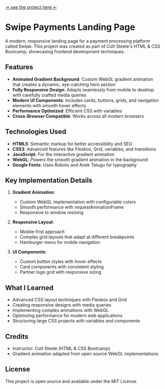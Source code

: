 [-> see the project here <-](https://shenrique08.github.io/swipe-mini-project/)

# Swipe Payments Landing Page

A modern, responsive landing page for a payment processing platform called Swipe. This project was created as part of Colt Steele's HTML & CSS Bootcamp, showcasing frontend development techniques.

## Features

- **Animated Gradient Background**: Custom WebGL gradient animation that creates a dynamic, eye-catching hero section
- **Fully Responsive Design**: Adapts seamlessly from mobile to desktop with carefully crafted media queries
- **Modern UI Components**: Includes cards, buttons, grids, and navigation elements with smooth hover effects
- **Performance Optimized**: Efficient CSS with variables
- **Cross-Browser Compatible**: Works across all modern browsers

## Technologies Used

- **HTML5**: Semantic markup for better accessibility and SEO
- **CSS3**: Advanced features like Flexbox, Grid, variables, and transitions
- **JavaScript**: For the interactive gradient animation
- **WebGL**: Powers the smooth gradient animation in the background
- **Google Fonts**: Uses Roboto and Anek Telugu for typography

## Key Implementation Details

1. **Gradient Animation**:
   - Custom WebGL implementation with configurable colors
   - Smooth performance with requestAnimationFrame
   - Responsive to window resizing

2. **Responsive Layout**:
   - Mobile-first approach
   - Complex grid layouts that adapt at different breakpoints
   - Hamburger menu for mobile navigation

3. **UI Components**:
   - Custom button styles with hover effects
   - Card components with consistent styling
   - Partner logo grid with responsive sizing

## What I Learned

- Advanced CSS layout techniques with Flexbox and Grid
- Creating responsive designs with media queries
- Implementing complex animations with WebGL
- Optimizing performance for modern web applications
- Structuring large CSS projects with variables and components

## Credits

- Instructor: Colt Steele (HTML & CSS Bootcamp)
- Gradient animation adapted from open source WebGL implementations

## License

This project is open source and available under the MIT License.
